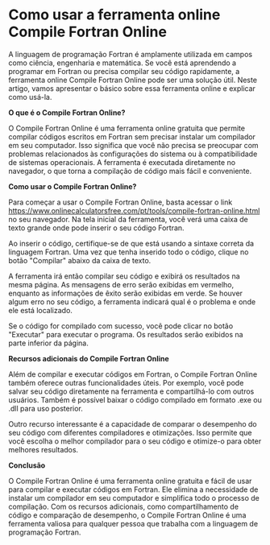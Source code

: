 Como usar a ferramenta online Compile Fortran Online
====================================================

A linguagem de programação Fortran é amplamente utilizada em campos como ciência, engenharia e matemática. Se você está aprendendo a programar em Fortran ou precisa compilar seu código rapidamente, a ferramenta online Compile Fortran Online pode ser uma solução útil. Neste artigo, vamos apresentar o básico sobre essa ferramenta online e explicar como usá-la.

**O que é o Compile Fortran Online?**

O Compile Fortran Online é uma ferramenta online gratuita que permite compilar códigos escritos em Fortran sem precisar instalar um compilador em seu computador. Isso significa que você não precisa se preocupar com problemas relacionados às configurações do sistema ou à compatibilidade de sistemas operacionais. A ferramenta é executada diretamente no navegador, o que torna a compilação de código mais fácil e conveniente.

**Como usar o Compile Fortran Online?**

Para começar a usar o Compile Fortran Online, basta acessar o link <https://www.onlinecalculatorsfree.com/pt/tools/compile-fortran-online.html> no seu navegador. Na tela inicial da ferramenta, você verá uma caixa de texto grande onde pode inserir o seu código Fortran.

Ao inserir o código, certifique-se de que está usando a sintaxe correta da linguagem Fortran. Uma vez que tenha inserido todo o código, clique no botão "Compilar" abaixo da caixa de texto.

A ferramenta irá então compilar seu código e exibirá os resultados na mesma página. As mensagens de erro serão exibidas em vermelho, enquanto as informações de êxito serão exibidas em verde. Se houver algum erro no seu código, a ferramenta indicará qual é o problema e onde ele está localizado.

Se o código for compilado com sucesso, você pode clicar no botão "Executar" para executar o programa. Os resultados serão exibidos na parte inferior da página.

**Recursos adicionais do Compile Fortran Online**

Além de compilar e executar códigos em Fortran, o Compile Fortran Online também oferece outras funcionalidades úteis. Por exemplo, você pode salvar seu código diretamente na ferramenta e compartilhá-lo com outros usuários. Também é possível baixar o código compilado em formato .exe ou .dll para uso posterior.

Outro recurso interessante é a capacidade de comparar o desempenho do seu código com diferentes compiladores e otimizações. Isso permite que você escolha o melhor compilador para o seu código e otimize-o para obter melhores resultados.

**Conclusão**

O Compile Fortran Online é uma ferramenta online gratuita e fácil de usar para compilar e executar códigos em Fortran. Ele elimina a necessidade de instalar um compilador em seu computador e simplifica todo o processo de compilação. Com os recursos adicionais, como compartilhamento de código e comparação de desempenho, o Compile Fortran Online é uma ferramenta valiosa para qualquer pessoa que trabalha com a linguagem de programação Fortran.